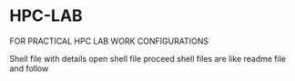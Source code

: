 # HPC-LAB
FOR PRACTICAL HPC LAB WORK CONFIGURATIONS


Shell file with details open shell file proceed
shell files are like readme file and follow 
